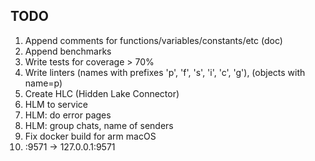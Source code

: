 ## TODO 

1. Append comments for functions/variables/constants/etc (doc)
2. Append benchmarks
3. Write tests for coverage > 70%
4. Write linters (names with prefixes 'p', 'f', 's', 'i', 'c', 'g'), (objects with name=p)
5. Create HLC (Hidden Lake Connector)
6. HLM to service
7. HLM: do error pages
8. HLM: group chats, name of senders
9. Fix docker build for arm macOS 
10. :9571 -> 127.0.0.1:9571